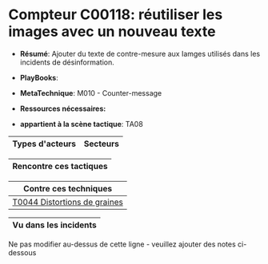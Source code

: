 # Compteur C00118: réutiliser les images avec un nouveau texte

* **Résumé**: Ajouter du texte de contre-mesure aux Iamges utilisés dans les incidents de désinformation.

* **PlayBooks**:

* **MetaTechnique**: M010 - Counter-message

* **Ressources nécessaires:**

* **appartient à la scène tactique**: TA08


|Types d'acteurs |Secteurs |
|----------- |------- |



|Rencontre ces tactiques |
|---------------------- |



|Contre ces techniques |
|------------------------- |
|[T0044 Distortions de graines](../../generated_pages/techniques/T0044.md) |



|Vu dans les incidents |
|----------------- |


Ne pas modifier au-dessus de cette ligne - veuillez ajouter des notes ci-dessous